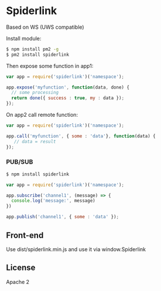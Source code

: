 # Spiderlink

Based on WS (UWS compatible)

Install module:

```bash
$ npm install pm2 -g
$ pm2 install spiderlink
```

Then expose some function in app1:

```js
var app = require('spiderlink')('namespace');

app.expose('myfunction', function(data, done) {
  // some processing
  return done({ success : true, my : data });
});
```

On app2 call remote function:

```js
var app = require('spiderlink')('namespace');

app.call('myfunction', { some : 'data'}, function(data) {
   // data = result
});
```

### PUB/SUB

```bash
$ npm install spiderlink
```

```js
var app = require('spiderlink')('namespace');

app.subscribe('channel1', (message) => {
  console.log('message:', message)
})

app.publish('channel1', { some : 'data' });
```

## Front-end

Use dist/spiderlink.min.js and use it via window.Spiderlink

## License

Apache 2
